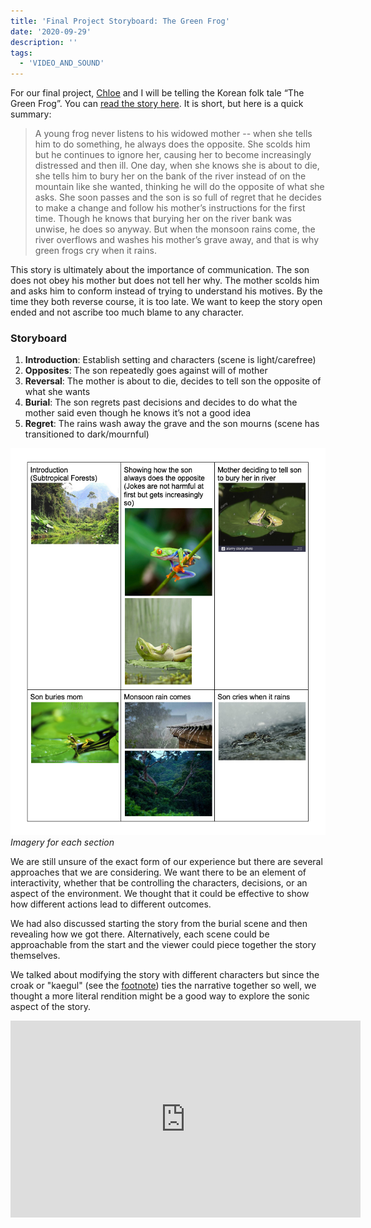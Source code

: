 ```yaml
---
title: 'Final Project Storyboard: The Green Frog'
date: '2020-09-29'
description: ''
tags:
  - 'VIDEO_AND_SOUND'
---
```


For our final project, [Chloe](https://www.chloechoi.art/) and I will be telling the Korean folk tale “The Green Frog”. You can [read the story here](http://www.sejongsociety.org/korean_theme/korean_folk_tales/green_frog.html). It is short, but here is a quick summary:

> A young frog never listens to his widowed mother -- when she tells him to do something, he always does the opposite. She scolds him but he continues to ignore her, causing her to become increasingly distressed and then ill. One day, when she knows she is about to die, she tells him to bury her on the bank of the river instead of on the mountain like she wanted, thinking he will do the opposite of what she asks. She soon passes and the son is so full of regret that he decides to make a change and follow his mother’s instructions for the first time. Though he knows that burying her on the river bank was unwise, he does so anyway. But when the monsoon rains come, the river overflows and washes his mother’s grave away, and that is why green frogs cry when it rains.

This story is ultimately about the importance of communication. The son does not obey his mother but does not tell her why. The mother scolds him and asks him to conform instead of trying to understand his motives. By the time they both reverse course, it is too late. We want to keep the story open ended and not ascribe too much blame to any character.

### Storyboard

1. **Introduction**: Establish setting and characters (scene is light/carefree)
2. **Opposites**: The son repeatedly goes against will of mother
3. **Reversal**: The mother is about to die, decides to tell son the opposite of what she wants
4. **Burial**: The son regrets past decisions and decides to do what the mother said even though he knows it’s not a good idea
5. **Regret**: The rains wash away the grave and the son mourns (scene has transitioned to dark/mournful)

![storyboard](storyboard.png)
_Imagery for each section_

We are still unsure of the exact form of our experience but there are several approaches that we are considering. We want there to be an element of interactivity, whether that be controlling the characters, decisions, or an aspect of the environment. We thought that it could be effective to show how different actions lead to different outcomes.

We had also discussed starting the story from the burial scene and then revealing how we got there. Alternatively, each scene could be approachable from the start and the viewer could piece together the story themselves.

We talked about modifying the story with different characters but since the croak or "kaegul" (see the [footnote](http://www.sejongsociety.org/korean_theme/korean_folk_tales/green_frog.html)) ties the narrative together so well, we thought a more literal rendition might be a good way to explore the sonic aspect of the story.

<iframe width="560" height="315" src="https://www.youtube.com/embed/G0uGjsM_gh4" frameborder="0" allow="accelerometer; autoplay; clipboard-write; encrypted-media; gyroscope; picture-in-picture" allowfullscreen></iframe>
